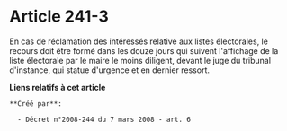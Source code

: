 # Article 241-3

En cas de réclamation des intéressés relative aux listes électorales, le recours doit être formé dans les douze jours qui
suivent l'affichage de la liste électorale par le maire le moins diligent, devant le juge du tribunal d'instance, qui statue
d'urgence et en dernier ressort.

**Liens relatifs à cet article**

	**Créé par**:

	  - Décret n°2008-244 du 7 mars 2008 - art. 6

